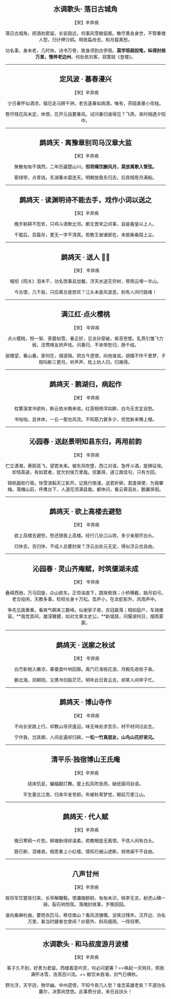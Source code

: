 <center> 

## **水调歌头· 落日古城角**

【宋】辛弃疾


落日古城角，把酒劝君留。长安路远，何事风雪敝貂裘。散尽黄金身世，不管秦楼人怨，归计狎沙鸥。明夜扁舟去，和月载离愁。


功名事，身未老，几时休。诗书万卷，致身须到古伊周。**莫学班超投笔，纵得封侯万里，憔悴老边州**。何处依刘客，寂寞赋《登楼》。
</center>

-------

<center>

## **定风波 · 暮春漫兴**

【宋】辛弃疾

少日春怀似酒浓，插花走马醉千钟。老去逢春如病酒，唯有，茶瓯香篆小帘栊。

卷尽残花风未定，休恨，花开元自要春风。试问春归谁得见？飞燕，来时相遇夕阳中。

</center>

-------

<center>

## **鹧鸪天 · 离豫章别司马汉章大监**

【宋】辛弃疾

聚散匆匆不偶然。二年历遍楚山川。**但将痛饮酬风月，莫放离歌入管弦。**

萦绿带，点青钱。东湖春水碧连天。明朝放我东归去，后夜相思月满船。

</center>

-------

<center>

## **鹧鸪天 · 读渊明诗不能去手，戏作小词以送之**

【宋】辛弃疾

晚岁躬耕不怨贫，只鸡斗酒聚比邻。都无晋宋之间事，自是羲皇以上人。

千载后，百篇存，更无一字不清真。若教王谢诸郎在，未抵柴桑陌上尘。

</center>

-----

<center>

## **鹧鸪天 · 送人** 🌟🌟

【宋】 辛弃疾

唱彻《阳关》泪未干，功名馀事且加餐。浮天水送无穷树，带雨云埋一半山。

今古恨，几千般，只应离合是悲欢？江头未是风波恶，别有人间行路难！

</center>

--------


<center>

## **满江红·点火樱桃**

【宋】 辛弃疾


点火樱桃，照一架、荼蘼如雪。春正好，见龙孙穿破，紫苔苍壁。乳燕引雏飞力弱，流莺唤友娇声怯。问春归、不肯带愁归，肠千结。


层楼望，春山叠。家何在，烟波隔。把古今遗恨，向他谁说。胡蝶不传千里梦，子规叫断三更月。听声声、枕上劝人归，归难得。

</center>


------

<center>

## **鹧鸪天 · 鹅湖归，病起作**

【宋】 辛弃疾

枕簟溪堂冷欲秋，断云依水晚来收。红莲相倚浑如醉，白鸟无言定自愁。

书咄咄，且休休，一丘一壑也风流。不知筋力衰多少，但觉新来懒上楼。

</center>

----

<center>

## **沁园春 · 送赵景明知县东归，再用前韵**

【宋】 辛弃疾

伫立潇湘，黄鹄高飞，望君未来。被东风吹堕，西江对语，急呼斗酒，旋拂征埃。却怪英姿，有如君者，犹欠封侯万里哉。空赢得，道江南佳句，只有方回。

锦帆画舫行斋。怅雪浪黏天江影开。记我行南浦，送君折柳，君逢驿使，为我攀梅。落帽山前，呼鹰台下，人道花须满县栽。都休问，看云霄高处，鹏翼徘徊。

</center>

-----

<center>

## **鹧鸪天 · 欲上高楼去避愁**

【宋】 辛弃疾

欲上高楼去避愁，愁还随我上高楼。经行几处江山改，多少亲朋尽白头。


归休去，去归休，不成人总要封侯？浮云出处元无定，得似浮云也自由。

</center>

-----

<center>

## **沁园春 · 灵山齐庵赋，时筑偃湖未成**

【宋】 辛弃疾

叠嶂西驰，万马回旋，众山欲东。正惊湍直下，跳珠倒溅；小桥横截，缺月初弓。老合投闲，天教多事，检校长身十万松。吾庐小，在龙蛇影外，风雨声中。

争先见面重重。看爽气朝来三数峰。似谢家子弟，衣冠磊落；相如庭户，车骑雍容。**我觉其间，雄深雅健，如对文章太史公。**新堤路，问偃湖何日，烟雨蒙蒙。

</center>

----

<center>

## **鹧鸪天 · 送廓之秋试**

【宋】 辛弃疾

白苎新袍入嫩凉，春蚕食叶响回廊。禹门已准桃花浪，月殿先收桂子香。

鹏北海，凤朝阳。又携书剑路茫茫。明年此日青云去，却笑人间举子忙。


</center>

----

<center>

## **鹧鸪天 · 博山寺作**

【宋】 辛弃疾

不向长安路上行。却教山寺厌逢迎。味无味处求吾乐，材不材间过此生。

宁作我，岂其卿。人间走遍却归耕。**一松一竹真朋友，山鸟山花好弟兄。**

</center>

-----

<center>

## **清平乐·独宿博山王氏庵**

【宋】辛弃疾

绕床饥鼠，蝙蝠翻灯舞。屋上松风吹急雨，破纸窗间自语。

平生塞北江南，归来华发苍颜。布被秋宵梦觉，眼前万里江山。

</center>

-----

<center>

## **鹧鸪天 · 代人赋**

【宋】辛弃疾

晚日寒鸦一片愁。柳塘新绿却温柔。若教眼底无离恨，不信人间有白头。

肠已断，泪难收。相思重上小红楼。情知已被山遮断，频倚阑干不自由。

</center>

-----

<center>

## **八声甘州**

【宋】辛弃疾

故将军饮罢夜归来，长亭解雕鞍。恨灞陵醉尉，匆匆未识，桃李无言。射虎山横一骑，裂石响惊弦。落魄封侯事，岁晚田园。

谁向桑麻杜曲，要短衣匹马，移住南山？看风流慷慨，谈笑过残年。汉开边、功名万里，甚当时健者也曾闲？纱窗外、斜风细雨，一阵轻寒。
</center>

---

<center>

## **水调歌头 · 和马叔度游月波楼**

【宋】辛弃疾

客子久不到，好景为君留。西楼着意吟赏，何必问更筹？==唤起一天明月，照我满怀冰雪，浩荡百川流。== 鲸饮未吞海，剑气已横秋。

野光浮，天宇迥，物华幽。中州遗恨，不知今夜几人愁？谁念英雄老矣？不道功名蕞尔，决策尚悠悠。此事费分说，来日且扶头！

</center>